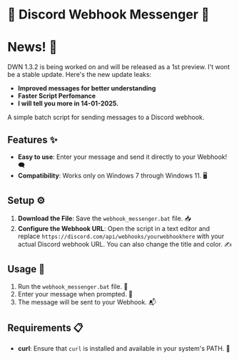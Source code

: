 # 🚀 Discord Webhook Messenger 🚀

# News! 📰
DWN 1.3.2 is being worked on and will be released as a 1st preview. I't wont be a stable update.
Here's the new update leaks:
- **Improved messages for better understanding**
- **Faster Script Perfomance**
- **I will tell you more in 14-01-2025.**

A simple batch script for sending messages to a Discord webhook.

## Features ✨

- **Easy to use**: Enter your message and send it directly to your Webhook! 🗨️
- **Compatibility**: Works only on Windows 7 through Windows 11. 🖥️

## Setup ⚙️

1. **Download the File**: Save the `webhook_messenger.bat` file. 📥
2. **Configure the Webhook URL**: Open the script in a text editor and replace `https://discord.com/api/webhooks/yourwebhookhere` with your actual Discord webhook URL. You can also change the title and color. ✍️

## Usage 🚀

1. Run the `webhook_messenger.bat` file. 🎯
2. Enter your message when prompted. 📝
3. The message will be sent to your Webhook. 📬

## Requirements 📋

- **curl**: Ensure that `curl` is installed and available in your system's PATH. 🔧
